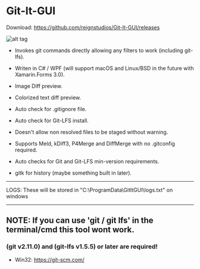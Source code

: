 # Git-It-GUI
Download: https://github.com/reignstudios/Git-It-GUI/releases

![alt tag](ScreenShots/Changes.png?raw=true)


- Invokes git commands directly allowing any filters to work (including git-lfs).

- Writen in C# / WPF (will support macOS and Linux/BSD in the future with Xamarin.Forms 3.0).

- Image Diff preview.

- Colorized text diff preview.

- Auto check for .gitignore file.

- Auto check for Git-LFS install.

- Doesn't allow non resolved files to be staged without warning.

- Supports Meld, kDiff3, P4Merge and DiffMerge with no .gitconfig required.

- Auto checks for Git and Git-LFS min-version requirements.

- gitk for history (maybe something built in later).

---
LOGS: These will be stored in "C:\ProgramData\GitItGUI\logs.txt" on windows

---
## NOTE: If you can use 'git / git lfs' in the terminal/cmd this tool wont work.
### (git v2.11.0) and (git-lfs v1.5.5) or later are required!
 - Win32: https://git-scm.com/
<!-- - macOS (recommend homebrew):
    - Install git via homebrew: "brew install git" and "brew install git-lfs"
    - Set "VS for Mac" Enviroment var in proj settings: "PATH" = "/usr/local/bin"
 - Linux:
     - Install git via terminal-->